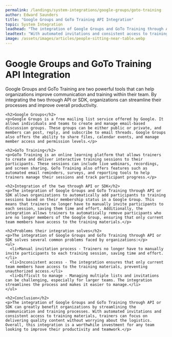 ```yaml
---
permalink: /landings/system-integrations/google-groups/goto-training
author: Edward Saunders
title: "Google Groups and GoTo Training API Integration"
topic: System Integration
leadhead: "The integration of Google Groups and GoTo Training through API or SDK can greatly benefit organizations by streamlining the communication and training processes"
leadtext: "With automated invitations and consistent access to training materials, trainers can focus on delivering quality content without worrying about the logistics. Overall, this integration is a worthwhile investment for any team looking to improve their productivity and teamwork."
image: /assets/images/articles/people-sitting-near-table.webp
---
```

<div class="arttext">    <h1>Google Groups and GoTo Training API Integration</h1>
    <p>Google Groups and GoTo Training are two powerful tools that can help organizations improve communication and training within their team. By integrating the two through API or SDK, organizations can streamline their processes and improve overall productivity. </p>
    
    <h2>Google Groups</h2>
    <p>Google Groups is a free mailing list service offered by Google. It allows individuals and teams to create and manage email-based discussion groups. These groups can be either public or private, and members can post, reply, and subscribe to email threads. Google Groups also offers the ability to share files, calendar events, and manage member access and permission levels.</p>
    
    <h2>GoTo Training</h2>
    <p>GoTo Training is an online learning platform that allows trainers to create and deliver interactive training sessions to their participants. These sessions can include live webinars, recordings, and screen sharing. GoTo Training also offers features such as automated email reminders, surveys, and reporting tools to help trainers manage their sessions and track participant progress.</p>
    
    <h2>Integration of the two through API or SDK</h2>
    <p>The integration of Google Groups and GoTo Training through API or SDK allows organizations to automatically add participants to training sessions based on their membership status in a Google Group. This means that trainers no longer have to manually invite participants to each session, saving them time and effort. Additionally, the integration allows trainers to automatically remove participants who are no longer members of the Google Group, ensuring that only current team members have access to the training materials.</p>
    
    <h2>Problems their integration solves</h2>
    <p>The integration of Google Groups and GoTo Training through API or SDK solves several common problems faced by organizations:</p>
    <ul>
      <li>Manual invitation process - Trainers no longer have to manually invite participants to each training session, saving time and effort.</li>
      <li>Inconsistent access - The integration ensures that only current team members have access to the training materials, preventing unauthorized access.</li>
      <li>Difficult to manage - Managing multiple lists and invitations can be challenging, especially for larger teams. The integration streamlines the process and makes it easier to manage.</li>
    </ul>
    
    <h2>Conclusion</h2>
    <p>The integration of Google Groups and GoTo Training through API or SDK can greatly benefit organizations by streamlining the communication and training processes. With automated invitations and consistent access to training materials, trainers can focus on delivering quality content without worrying about the logistics. Overall, this integration is a worthwhile investment for any team looking to improve their productivity and teamwork.</p>
</div>